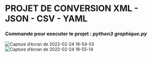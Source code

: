 # PROJET DE CONVERSION XML - JSON - CSV - YAML

### Commande pour executer le projet : *python3 graphique.py*

![Capture d’écran de 2022-02-24 18-54-53](https://user-images.githubusercontent.com/51186313/155591859-7a7c1be8-4f5b-4c8a-8f44-83f0acde920e.png)
![Capture d’écran de 2022-02-24 18-55-14](https://user-images.githubusercontent.com/51186313/155591869-af3aae1b-e9b7-45df-9d0f-9438582ff880.png)
